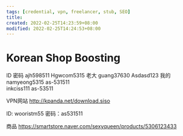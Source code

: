 ```yaml
---
tags: [credential, vpn, freelancer, stub, SEO]
title: 
created: 2022-02-25T14:23:59+08:00
modified: 2022-02-25T14:24:53+08:00
---
```


# Korean Shop Boosting

ID 	 密码	
ajh598511	Hgwcom5315	老大
guang37630	Asdasd123	我的
namyeong5315	as-531511	
inkciss111	as-53511	

VPN网站
http://kpanda.net/download.siso

ID: wooristm55     密码：as531511


商品
https://smartstore.naver.com/sexyqueen/products/5306123433
